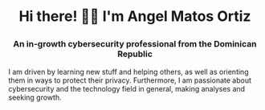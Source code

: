# <p align="center">Hi there! 🧑‍💻 I'm Angel Matos Ortiz</p>

### <p align="center">An in-growth cybersecurity professional from the Dominican Republic</p>

I am driven by learning new stuff and helping others, as well as orienting them in ways to protect their privacy. Furthermore, I am passionate about cybersecurity and the technology field in general, making analyses and seeking growth.

<!--
**Xaneel/Xaneel** is a ✨ _special_ ✨ repository because its `README.md` (this file) appears on your GitHub profile.

Here are some ideas to get you started:

- 🔭 I’m currently working on ...
- 🌱 I’m currently learning ...
- 👯 I’m looking to collaborate on ...
- 🤔 I’m looking for help with ...
- 💬 Ask me about ...
- 📫 How to reach me: ...
- 😄 Pronouns: ...
- ⚡ Fun fact: ...
-->
